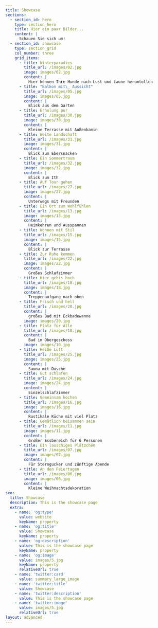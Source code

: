 ```yaml
---
title: Showcase
sections:
  - section_id: hero
    type: section_hero
    title: Hier ein paar Bilder...
    content: |
      Schauen Sie sich um!
  - section_id: showcase
    type: section_grid
    col_number: three
    grid_items:
      - title: Winterparadies
        title_url: /images/02.jpg
        image: images/02.jpg
        content: |
          Hier können Ihre Hunde nach Lust und Laune herumtollen
      - title: "Balkon mit\_ Aussicht"
        title_url: /images/05.jpg
        image: images/05.jpg
        content: |
          Blick aus dem Garten
      - title: Erholung pur
        title_url: /images/30.jpg
        image: images/30.jpg
        content: |
          Kleine Terrasse mit Außenkamin
      - title: Weite Landschaft
        title_url: /images/31.jpg
        image: images/31.jpg
        content: |
          Blick zum Ebersnacken
      - title: Ein Sommertraum
        title_url: /images/32.jpg
        image: images/32.jpg
        content: |
          Blick zum Ith
      - title: Auf Tour gehen
        title_url: /images/27.jpg
        image: images/27.jpg
        content: |
          Unterwegs mit Freunden
      - title: Ein Ort zum Wohlfühlen
        title_url: /images/13.jpg
        image: images/13.jpg
        content: |
          Heimkehren und Ausspannen
      - title: Wohnen mit Stil
        title_url: /images/15.jpg
        image: images/15.jpg
        content: |
          Blick zur Terrasse
      - title: Zur Ruhe kommen
        title_url: /images/22.jpg
        image: images/22.jpg
        content: |
          Großes Schlafzimmer
      - title: Hier gehts hoch
        title_url: /images/18.jpg
        image: images/18.jpg
        content: |
          Treppenaufgang nach oben
      - title: Frisch und hell
        title_url: /images/20.jpg
        content: |
          großes Bad mit Eckbadewanne 
        image: images/20.jpg
      - title: Platz für Alle
        title_url: /images/10.jpg
        content: |
          Bad im Obergeschoss 
        image: images/10.jpg
      - title: Heiße Luft
        title_url: /images/25.jpg
        image: images/25.jpg
        content: |
          Sauna mit Dusche
      - title: Gut schlafen
        title_url: /images/24.jpg
        image: images/24.jpg
        content: |
          Einzelschlafzimmer
      - title: Gemeinsam kochen
        title_url: /images/16.jpg
        image: images/16.jpg
        content: |
          Rustikale Küche mit viel Platz
      - title: Gemütlich beisammen sein
        title_url: /images/11.jpg
        image: images/11.jpg
        content: |
          Großer Essbereich für 6 Personen
      - title: Ein lauschiges Plätzchen
        title_url: /images/07.jpg
        image: images/07.jpg
        content: |
          Für Sterngucker und zünftige Abende
      - title: An den Feiertagen
        title_url: /images/06.jpg
        image: images/06.jpg
        content: |
          Kleine Weihnachtsdekoration
seo:
  title: Showcase
  description: This is the showcase page
  extra:
    - name: 'og:type'
      value: website
      keyName: property
    - name: 'og:title'
      value: Showcase
      keyName: property
    - name: 'og:description'
      value: This is the showcase page
      keyName: property
    - name: 'og:image'
      value: images/5.jpg
      keyName: property
      relativeUrl: true
    - name: 'twitter:card'
      value: summary_large_image
    - name: 'twitter:title'
      value: Showcase
    - name: 'twitter:description'
      value: This is the showcase page
    - name: 'twitter:image'
      value: images/5.jpg
      relativeUrl: true
layout: advanced
---
```

